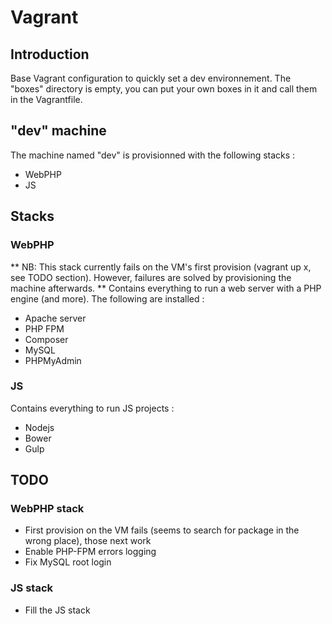 # Vagrant

## Introduction

Base Vagrant configuration to quickly set a dev environnement.
The "boxes" directory is empty, you can put your own boxes in it and call them in the Vagrantfile.

## "dev" machine
The machine named "dev" is provisionned with the following stacks :
- WebPHP
- JS

## Stacks

### WebPHP
** NB: This stack currently fails on the VM's first provision (vagrant up x, see TODO section). However, failures are solved by provisioning the machine afterwards. **
Contains everything to run a web server with a PHP engine (and more).
The following are installed :
- Apache server
- PHP FPM
- Composer
- MySQL
- PHPMyAdmin

### JS
Contains everything to run JS projects :
- Nodejs
- Bower
- Gulp

## TODO

### WebPHP stack
- First provision on the VM fails (seems to search for package in the wrong place), those next work
- Enable PHP-FPM errors logging
- Fix MySQL root login

### JS stack
- Fill the JS stack
